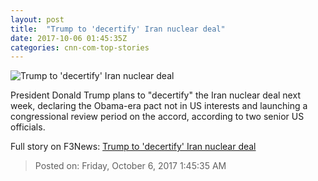 ```yaml
---
layout: post
title:  "Trump to 'decertify' Iran nuclear deal"
date: 2017-10-06 01:45:35Z
categories: cnn-com-top-stories
---
```


![Trump to 'decertify' Iran nuclear deal](http://i2.cdn.cnn.com/cnnnext/dam/assets/171004121234-01-trump-0918-super-tease.jpg)

President Donald Trump plans to "decertify" the Iran nuclear deal next week, declaring the Obama-era pact not in US interests and launching a congressional review period on the accord, according to two senior US officials.


Full story on F3News: [Trump to 'decertify' Iran nuclear deal](http://www.f3nws.com/n/y2UsNB)

> Posted on: Friday, October 6, 2017 1:45:35 AM
